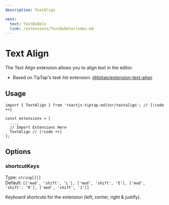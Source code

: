 ```yaml
---
description: TextAlign

next:
  text: TextBubble
  link: /extensions/TextBubble/index.md
---
```


# Text Align

 The Text Align extension allows you to align text in the editor.

- Based on TipTap's task list extension. [@tiptap/extension-text-align](https://tiptap.dev/docs/editor/extensions/functionality/textalign)

## Usage

```tsx
import { TextAlign } from 'reactjs-tiptap-editor/textalign'; // [!code ++]

const extensions = [
  ...,
  // Import Extensions Here
  TextAlign // [!code ++]
];
```

## Options

### shortcutKeys

Type: `string[][]`\
Default: `[['mod', 'shift', 'L'], ['mod', 'shift', 'E'], ['mod', 'shift', 'R'], ['mod', 'shift', 'J']]`

Keyboard shortcuts for the extension (left, center, right & justify).
